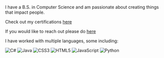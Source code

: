 I have a B.S. in Computer Science and am passionate about creating things that impact people.<br>

Check out my certifications [here](https://drive.google.com/drive/folders/1yMjCuIsqHyhrRV2d2e4-h2xbEhaRichc?usp=drive_link)

If you would like to reach out please do [here](https://mail.google.com/mail/?view=cm&fs=1&to=dyl.nel.biz@gmail.com)

I have worked with multiple languages, some including:

![C#](https://img.shields.io/badge/c%23-%23239120.svg?style=for-the-badge&logo=c-sharp&logoColor=white) ![Java](https://img.shields.io/badge/java-%23ED8B00.svg?style=for-the-badge&logo=openjdk&logoColor=white) ![CSS3](https://img.shields.io/badge/css3-%231572B6.svg?style=for-the-badge&logo=css3&logoColor=white) ![HTML5](https://img.shields.io/badge/html5-%23E34F26.svg?style=for-the-badge&logo=html5&logoColor=white) ![JavaScript](https://img.shields.io/badge/javascript-%23323330.svg?style=for-the-badge&logo=javascript&logoColor=%23F7DF1E) ![Python](https://img.shields.io/badge/python-3670A0?style=for-the-badge&logo=python&logoColor=ffdd54) 
